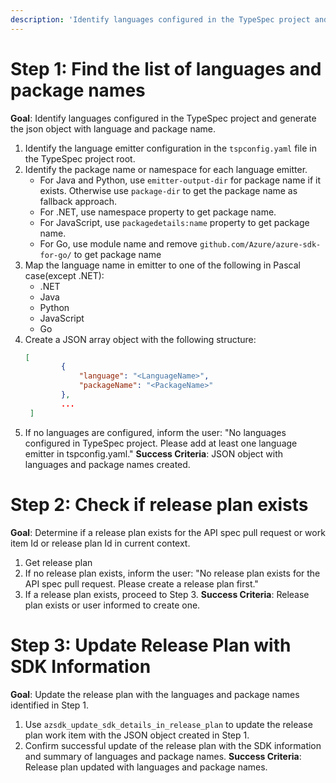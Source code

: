 ```yaml
---
description: 'Identify languages configured in the TypeSpec project and add it to release plan'
---
```

# Step 1: Find the list of languages and package names
**Goal**: Identify languages configured in the TypeSpec project and generate the json object with language and package name.
1. Identify the language emitter configuration in the `tspconfig.yaml` file in the TypeSpec project root.
2. Identify the package name or namespace for each language emitter.
   - For Java and Python, use `emitter-output-dir` for package name if it exists. Otherwise use `package-dir` to get the package name as fallback approach.
   - For .NET, use namespace property to get package name.
   - For JavaScript, use `packagedetails:name` property to get package name.
   - For Go, use module name and remove `github.com/Azure/azure-sdk-for-go/` to get package name
3. Map the language name in emitter to one of the following in Pascal case(except .NET):
   - .NET
   - Java
   - Python
   - JavaScript
   - Go
4. Create a JSON array object with the following structure:
   ```json
   [
           {
               "language": "<LanguageName>",
               "packageName": "<PackageName>"
           },
           ...
    ]
   ```
5. If no languages are configured, inform the user: "No languages configured in TypeSpec project. Please add at least one language emitter in tspconfig.yaml."
**Success Criteria**: JSON object with languages and package names created.

# Step 2: Check if release plan exists
**Goal**: Determine if a release plan exists for the API spec pull request or work item Id or release plan Id in current context.
1. Get release plan
2. If no release plan exists, inform the user: "No release plan exists for the API spec pull request. Please create a release plan first."
3. If a release plan exists, proceed to Step 3.
**Success Criteria**: Release plan exists or user informed to create one.

# Step 3: Update Release Plan with SDK Information
**Goal**: Update the release plan with the languages and package names identified in Step 1.
1. Use `azsdk_update_sdk_details_in_release_plan` to update the release plan work item with the JSON object created in Step 1.
2. Confirm successful update of the release plan with the SDK information and summary of languages and package names.
**Success Criteria**: Release plan updated with languages and package names.